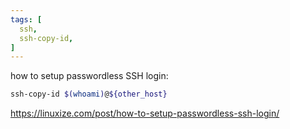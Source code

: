 ```yaml
---
tags: [
  ssh,
  ssh-copy-id,
]
---
```

how to setup passwordless SSH login: 
```sh
ssh-copy-id $(whoami)@${other_host}
```
https://linuxize.com/post/how-to-setup-passwordless-ssh-login/